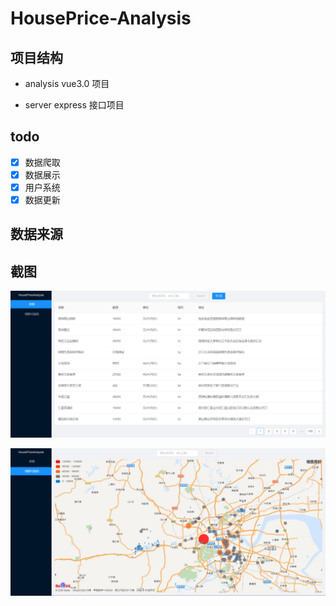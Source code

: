 ﻿# HousePrice-Analysis

## 项目结构

- analysis vue3.0 项目

- server express 接口项目

## todo

- [x] 数据爬取
- [x] 数据展示
- [x] 用户系统
- [x] 数据更新

## 数据来源


## 截图

![image.png](./assets/main-p1.jpg)

![image.png](./assets/main-p2.jpg)



